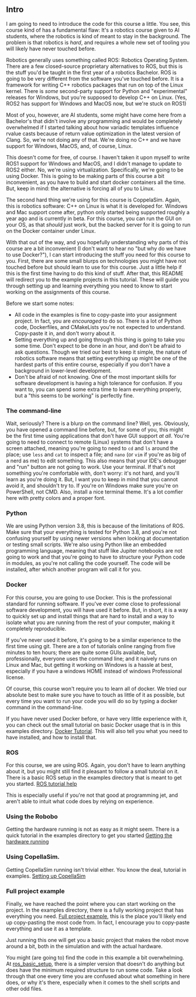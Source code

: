 ## Intro

I am going to need to introduce the code for this course a little. You see, this course kind of has a fundamental flaw: It's a robotics course given to AI students, where the robotics is kind of meant to stay in the background. The problem is that robotics is _hard_, and requires a whole new set of tooling you will likely have never touched before.

Robotics generally uses something called ROS: Robotics Operating System. There are a few closed-source proprietary alternatives to ROS, but this is the stuff you'd be taught in the first year of a robotics Bachelor. ROS is going to be very different from the software you've touched before. It is a framework for writing C++ robotics packages that run on top of the Linux kernel. There is _some_ second-party support for Python and "experimental" releases for Windows, but you're supposed to develop C++ on Linux. (Yes, ROS2 has support for Windows and MacOS now, but we're stuck on ROS1)

Most of you, however, are AI students, some might have come here from a Bachelor's that didn't involve any programming and would be completely overwhelmed if I started talking about how variadic templates influence rvalue casts because of return value optimization in the latest version of Clang. So, we're not doing any of that. We're doing no C++ and we have support for Windows, MacOS, and, of course, Linux.

This doesn't come for free, of course. I haven't taken it upon myself to write ROS1 support for Windows and MacOS, and I didn't manage to update to ROS2 either. No, we're using virtualization. Specifically, we're going to be using Docker. This is going to be making parts of this course a bit inconvenient, as you have to build and start docker containers all the time. But, keep in mind: the alternative is forcing all of you to Linux.

The second hard thing we're using for this course is CoppelaSim. Again, this is robotics software: C++ on Linux is what it is developed for. Windows and Mac support come after, python only started being supported roughly a year ago and is currently in beta. For this course, you can run the GUI on your OS, as that _should_ just work, but the backed server for it is going to run on the Docker container under Linux.

With that out of the way, and you hopefully understanding why parts of this course are a bit inconvenient (I don't want to hear no "but why do we have to use Docker?"), I can start introducing the stuff you need for this course to you. First, there are some small blurps on technologies you might have not touched before but should learn to use for this course. Just a little help if this is the first time having to do this kind of stuff. After that, this README will redirect you to the example projects in this tutorial. These will guide you through setting up and learning everything you need to know to start working on the assignments of this course.

Before we start some notes:

- All code in the examples is fine to copy-paste into your assignment project. In fact, you are _encouraged_ to do so. There is a lot of Python code, Dockerfiles, and CMakeLists you're not expected to understand. Copy-paste it in, and don't worry about it.
- Setting everything up and going through this thing is going to take you some time. Don't expect to be done in an hour, and don't be afraid to ask questions. Though we tried our best to keep it simple, the nature of robotics software means that setting everything up might be one of the hardest parts of this entire course, especially if you don't have a background in lower-level development.
- Don't be afraid of not knowing. One of the most important skills for software development is having a high tolerance for confusion. If you want to, you can spend some extra time to learn everything properly, but a "this seems to be working" is perfectly fine.

### The command-line

Wait, seriously? There is a blurp on the command line? Well, yes. Obviously, you have opened a command line before, but, for some of you, this might be the first time using applications that don't have GUI support _at all_. You're going to need to connect to remote (Linux) systems that don't have a screen attached, meaning you're going to need to `cd` and `ls` around the place; use `less` and `cat` to inspect a file; and `nano` (or `vim` if you're as big of a nerd as me) to edit something. This also means that your IDE's debugger and "run" button are not going to work. Use your terminal. If that's not something you're comfortable with, don't worry: it's not hard, and you'll learn as you're doing it. But, I want you to keep in mind that you cannot avoid it, and shouldn't try to. If you're on Windows make sure you're on PowerShell, not CMD. Also, install a nice terminal theme. It's a lot comfier here with pretty colors and a proper font.

### Python

We are using Python version 3.8, this is because of the limitations of ROS. Make sure that your everything is tested for Python 3.8, and you're not confusing yourself by using newer versions when looking at documentation or testing small scripts. We're also using Python like an embedded programming language, meaning that stuff like Jupiter notebooks are not going to work and that you're going to have to structure your Python code in modules, as you're not calling the code yourself. The code will be installed, after which another program will call it for you.

### Docker

For this course, you are going to use Docker. This is the professional standard for running software. If you've ever come close to professional software development, you will have used it before. But, in short, it is a way to quickly set up and install things that are hard to install and a way to isolate what you are running from the rest of your computer, making it completely reproducible.

If you've never used it before, it's going to be a similar experience to the first time using git. There are a _ton_ of tutorials online ranging from five minutes to ten hours; there are quite some GUIs available, but, professionally, everyone uses the command line; and it naively runs on Linux and Mac, but getting it working on Windows is a hassle at best, especially if you have a windows HOME instead of windows Professional license.

Of course, this course won't require you to learn all of docker. We tried our absolute best to make sure you have to touch as little of it as possible, but every time you want to run your code you will do so by typing a docker command in the command-line.

If you have never used Docker before, or have very little experience with it, you can check out the small tutorial on basic Docker usage that is in this examples directory. [Docker Tutorial](https://github.com/ci-group/learning_machines_robobo/tree/master/examples/docker_tutorial). This will also tell you what you need to have installed, and how to install that.

### ROS

For this course, we are using ROS. Again, you don't have to learn anything about it, but you might still find it pleasant to follow a small tutorial on it. There is a basic ROS setup in the examples directory that is meant to get you started. [ROS tutorial help](https://github.com/ci-group/learning_machines_robobo/tree/master/examples/ros_tutorial_help)

This is especially useful if you're not that good at programming jet, and aren't able to intuit what code does by relying on experience.

### Using the Robobo

Getting the hardware running is not as easy as it might seem. There is a quick tutorial in the examples directory to get you started [Getting the hardware running](https://github.com/ci-group/learning_machines_robobo/tree/master/examples/hardware_setup)

### Using CopellaSim.

Getting CopellaSim running isn't trivial either. You know the deal, tutorial in examples. [Setting up CopellaSim](https://github.com/ci-group/learning_machines_robobo/tree/master/examples/coppelia_sim_tutorial)

### Full project example

Finally, we have reached the point where you can start working on the project. In the examples directory, there is a fully working project that has everything you need. [Full project example](https://github.com/ci-group/learning_machines_robobo/tree/master/examples/full_project_setup), this is the place you'll likely end up copy-pasting the most code from. In fact, I encourage you to copy-paste everything and use it as a template.

Just running this one will get you a basic project that makes the robot move around a bit, both in the simulation and with the actual hardware.

You might (are going to) find the code in this example a bit overwhelming. At [ros_basic_setup](https://github.com/ci-group/learning_machines_robobo/tree/master/examples/ros_basic_setup), there is a simpler version that doesn't do anything but does have the minimum required structure to run some code. Take a look through that one every time you are confused about what something in here does, or why it's there, especially when it comes to the shell scripts and other odd files.
